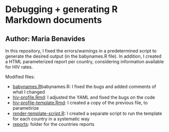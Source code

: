 # Debugging + generating R Markdown documents

## Author: Maria Benavides

In this repository, I fixed the errors/warnings in a predetermined script to generate the desired output (in the babynames.R file). In addition, I created a HTML parameterized report per country, considering information available for HIV rates. 

Modified files: 

* [babynames.R](babynames.R)babynames.R: I fixed the bugs and added comments of what I changed
* [hiv-profile.Rmd](hiv-profile.Rmd): I adjusted the YAML and fixed the bugs on the code
* [hiv-profile-template.Rmd](hiv-profile-template.Rmd): I created a copy of the previous file, to parametirize 
* [render-template-script.R](render-template-script.R): I created a separate script to run the template for each country in a systematic way
* [reports](reports): folder for the countries reports 
